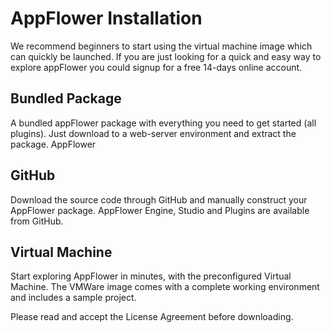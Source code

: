 # AppFlower Installation
We recommend beginners to start using the virtual machine image which can quickly be launched. If you are just looking for a quick and easy way to explore appFlower you could signup for a free 14-days online account.

## Bundled Package
A bundled appFlower package with everything you need to get started (all plugins). Just download to a web-server environment and extract the package.
AppFlower

## GitHub
Download the source code through GitHub and manually construct your AppFlower package. AppFlower Engine, Studio and Plugins are available from GitHub.

## Virtual Machine
Start exploring AppFlower in minutes, with the preconfigured Virtual Machine. The VMWare image comes with a complete working environment and includes a sample project.

Please read and accept the License Agreement before downloading.
